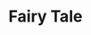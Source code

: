 ---
pid: fs227
title: Fairy Tale
location_transcription: Love Park
coordinates: "[-75.165503329747, 39.954100029064]"
zipcode: 
gen_neighborhood: 
neighborhood: 
outside_phl: 
age: 
age_range: 
instagram: 
image_file_name: fs_227.jpg
proposal_transcription: |-
  blue -> fairy tail
  red
  the best guild
topic: Unknown
topic_summary: '0'
type: Other No Form
keywords_other: fairytale
credit: 
image_labels: 
twitter: 
facebook: 
permalink: "/monuments/fs227/"
layout: item-page
---
